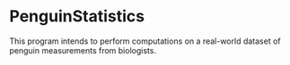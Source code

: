 # PenguinStatistics
This program intends to perform computations on a real-world dataset of penguin measurements from biologists.
